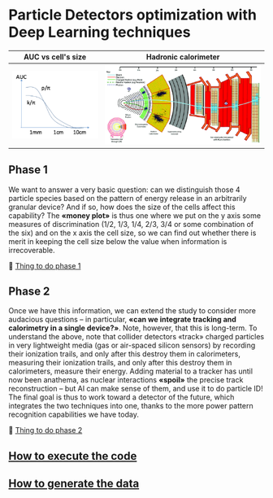 # Particle Detectors optimization with Deep Learning techniques

AUC vs cell's size             |  Hadronic calorimeter
:-------------------------:|:-------------------------:
![](https://github.com/Tungcg1906/Particle-Detectors-optimization-with-Deep-Learning-techniques/blob/main/images/AUC-width.png)  |  ![](https://github.com/Tungcg1906/Particle-Detectors-optimization-with-Deep-Learning-techniques/blob/main/images/CMS-Detector.gif)

## Phase 1 

We want to answer a very basic question: can we distinguish those 4 particle species based on the pattern of energy release in an arbitrarily granular device? And if so, how does the size of the cells affect this capability?
The $\textbf{«money plot»}$ is thus one where we put on the y axis some measures of discrimination (1/2, 1/3, 1/4, 2/3, 3/4 or some combination of the six) and on the x axis the cell size, so we can find out whether there is merit in keeping the cell size below the value when information is irrecoverable.

📝 [Thing to do phase 1](https://www.notion.so/Thing-to-do-phase-1-4dc2e92a875243aa9f90220557aa1084?pvs=21)

## Phase 2

Once we have this information, we can extend the study to consider more audacious questions – in particular, $\textbf{«can we integrate tracking and calorimetry in a single device?»}$. Note, however, that this is long-term.
To understand the above, note that collider detectors «track» charged particles in very lightweight media (gas or air-spaced silicon sensors) by recording their ionization trails, and only after this destroy them in calorimeters, measuring their ionization trails, and only after this destroy them in calorimeters, measure their energy. Adding material to a tracker has until now been anathema, as nuclear interactions $\textbf{«spoil»}$ the precise track reconstruction – but AI can make sense of them, and use it to do particle ID!
The final goal is thus to work toward a detector of the future, which integrates the two techniques into one, thanks to the more power pattern recognition capabilities we have today.

📝 [Thing to do phase 2](https://www.notion.so/Thing-to-do-phase-2-f1320184563d4798adbf5dcf8ae0456a?pvs=21)

## [How to execute the code](https://github.com/Tungcg1906/Particle-Detectors-optimization-with-Deep-Learning-techniques/blob/main/src/README.md)

## [How to generate the data](https://github.com/Tungcg1906/GEANT4-simulation)
